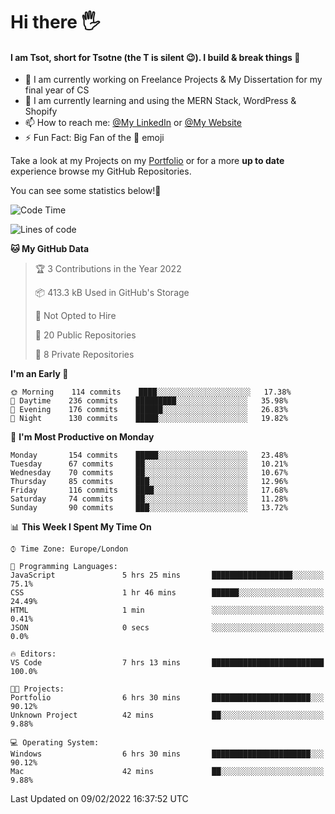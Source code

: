 # Hi there :raised_hand_with_fingers_splayed:
#### I am Tsot, short for Tsotne (the T is silent :wink:). I build & break things :space_invader:
- :telescope: I am currently working on Freelance Projects & My Dissertation for my final year of CS
- :seedling: I am currently learning and using the MERN Stack, WordPress & Shopify
- :mailbox: How to reach me: [@My LinkedIn](https://www.linkedin.com/in/tsotne-gvadzabia/) or [@My Website](https://tsotnegvadzabia.me/contact)
- :zap: Fun Fact: Big Fan of the :space_invader: emoji

Take a look at my Projects on my [Portfolio](https://tsotne.co.uk/) or for a more **up to date** experience browse my GitHub Repositories.

You can see some statistics below!:space_invader:
<!--START_SECTION:waka-->
![Code Time](http://img.shields.io/badge/Code%20Time-523%20hrs%2054%20mins-blue)

![Lines of code](https://img.shields.io/badge/From%20Hello%20World%20I%27ve%20Written-2%20Million%20lines%20of%20code-blue)

**🐱 My GitHub Data** 

> 🏆 3 Contributions in the Year 2022
 > 
> 📦 413.3 kB Used in GitHub's Storage 
 > 
> 🚫 Not Opted to Hire
 > 
> 📜 20 Public Repositories 
 > 
> 🔑 8 Private Repositories  
 > 
**I'm an Early 🐤** 

```text
🌞 Morning    114 commits    ████░░░░░░░░░░░░░░░░░░░░░   17.38% 
🌆 Daytime    236 commits    █████████░░░░░░░░░░░░░░░░   35.98% 
🌃 Evening    176 commits    ██████░░░░░░░░░░░░░░░░░░░   26.83% 
🌙 Night      130 commits    █████░░░░░░░░░░░░░░░░░░░░   19.82%

```
📅 **I'm Most Productive on Monday** 

```text
Monday       154 commits    █████░░░░░░░░░░░░░░░░░░░░   23.48% 
Tuesday      67 commits     ██░░░░░░░░░░░░░░░░░░░░░░░   10.21% 
Wednesday    70 commits     ██░░░░░░░░░░░░░░░░░░░░░░░   10.67% 
Thursday     85 commits     ███░░░░░░░░░░░░░░░░░░░░░░   12.96% 
Friday       116 commits    ████░░░░░░░░░░░░░░░░░░░░░   17.68% 
Saturday     74 commits     ██░░░░░░░░░░░░░░░░░░░░░░░   11.28% 
Sunday       90 commits     ███░░░░░░░░░░░░░░░░░░░░░░   13.72%

```


📊 **This Week I Spent My Time On** 

```text
⌚︎ Time Zone: Europe/London

💬 Programming Languages: 
JavaScript               5 hrs 25 mins       ██████████████████░░░░░░░   75.1% 
CSS                      1 hr 46 mins        ██████░░░░░░░░░░░░░░░░░░░   24.49% 
HTML                     1 min               ░░░░░░░░░░░░░░░░░░░░░░░░░   0.41% 
JSON                     0 secs              ░░░░░░░░░░░░░░░░░░░░░░░░░   0.0%

🔥 Editors: 
VS Code                  7 hrs 13 mins       █████████████████████████   100.0%

🐱‍💻 Projects: 
Portfolio                6 hrs 30 mins       ██████████████████████░░░   90.12% 
Unknown Project          42 mins             ██░░░░░░░░░░░░░░░░░░░░░░░   9.88%

💻 Operating System: 
Windows                  6 hrs 30 mins       ██████████████████████░░░   90.12% 
Mac                      42 mins             ██░░░░░░░░░░░░░░░░░░░░░░░   9.88%

```


 Last Updated on 09/02/2022 16:37:52 UTC
<!--END_SECTION:waka-->
